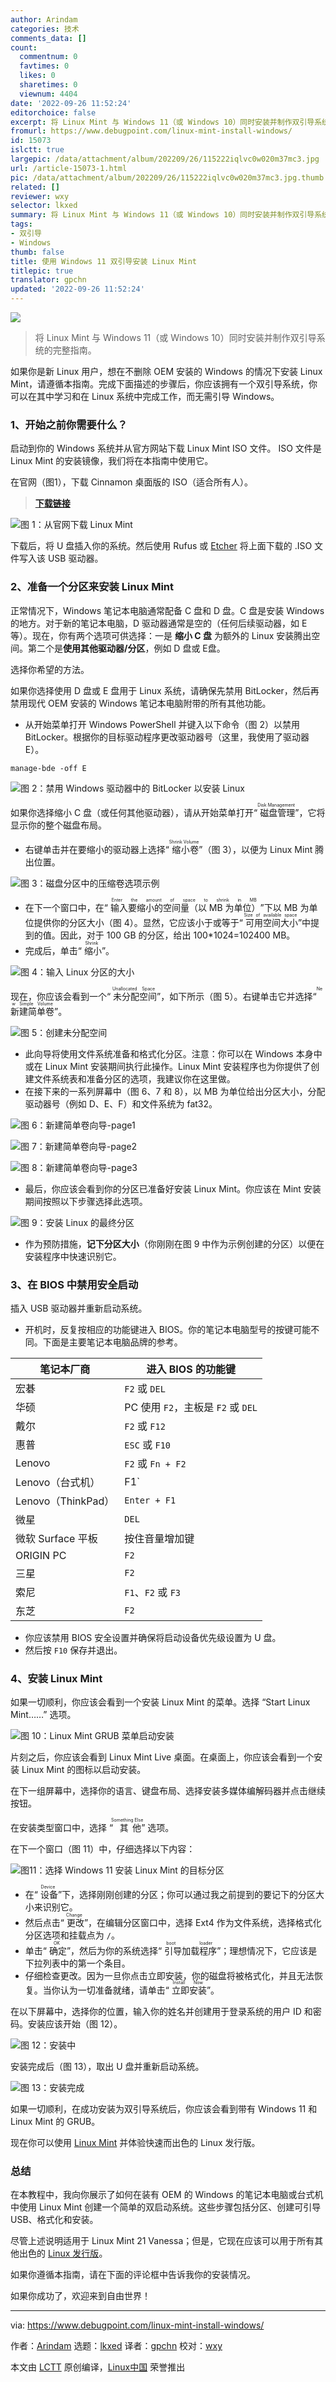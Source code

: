 ```yaml
---
author: Arindam
categories: 技术
comments_data: []
count:
  commentnum: 0
  favtimes: 0
  likes: 0
  sharetimes: 0
  viewnum: 4404
date: '2022-09-26 11:52:24'
editorchoice: false
excerpt: 将 Linux Mint 与 Windows 11（或 Windows 10）同时安装并制作双引导系统的完整指南。
fromurl: https://www.debugpoint.com/linux-mint-install-windows/
id: 15073
islctt: true
largepic: /data/attachment/album/202209/26/115222iqlvc0w020m37mc3.jpg
url: /article-15073-1.html
pic: /data/attachment/album/202209/26/115222iqlvc0w020m37mc3.jpg.thumb.jpg
related: []
reviewer: wxy
selector: lkxed
summary: 将 Linux Mint 与 Windows 11（或 Windows 10）同时安装并制作双引导系统的完整指南。
tags:
- 双引导
- Windows
thumb: false
title: 使用 Windows 11 双引导安装 Linux Mint
titlepic: true
translator: gpchn
updated: '2022-09-26 11:52:24'
---
```


![](/data/attachment/album/202209/26/115222iqlvc0w020m37mc3.jpg)



> 
> 将 Linux Mint 与 Windows 11（或 Windows 10）同时安装并制作双引导系统的完整指南。
> 
> 
> 


如果你是新 Linux 用户，想在不删除 OEM 安装的 Windows 的情况下安装 Linux Mint，请遵循本指南。完成下面描述的步骤后，你应该拥有一个双引导系统，你可以在其中学习和在 Linux 系统中完成工作，而无需引导 Windows。


### 1、开始之前你需要什么？


启动到你的 Windows 系统并从官方网站下载 Linux Mint ISO 文件。 ISO 文件是 Linux Mint 的安装镜像，我们将在本指南中使用它。


在官网（图1），下载 Cinnamon 桌面版的 ISO（适合所有人）。



> 
> **[下载链接](https://www.linuxmint.com/download.php)**
> 
> 
> 


![图 1：从官网下载 Linux Mint](/data/attachment/album/202209/26/115225ar0dcr9sm56s5mi5.jpg)


下载后，将 U 盘插入你的系统。然后使用 Rufus 或 [Etcher](https://www.debugpoint.com/etcher-bootable-usb-linux/) 将上面下载的 .ISO 文件写入该 USB 驱动器。


### 2、准备一个分区来安装 Linux Mint


正常情况下，Windows 笔记本电脑通常配备 C 盘和 D 盘。C 盘是安装 Windows 的地方。对于新的笔记本电脑，D 驱动器通常是空的（任何后续驱动器，如 E 等）。现在，你有两个选项可供选择：一是 **缩小 C 盘** 为额外的 Linux 安装腾出空间。第二个是**使用其他驱动器/分区**，例如 D 盘或 E盘。


选择你希望的方法。


如果你选择使用 D 盘或 E 盘用于 Linux 系统，请确保先禁用 BitLocker，然后再禁用现代 OEM 安装的 Windows 笔记本电脑附带的所有其他功能。


* 从开始菜单打开 Windows PowerShell 并键入以下命令（图 2）以禁用 BitLocker。根据你的目标驱动程序更改驱动器号（这里，我使用了驱动器 E）。



```
manage-bde -off E

```

![图 2：禁用 Windows 驱动器中的 BitLocker 以安装 Linux](/data/attachment/album/202209/26/115225blkol357h5pp40p3.jpg)


如果你选择缩小 C 盘（或任何其他驱动器），请从开始菜单打开“<ruby> 磁盘管理 <rt>  Disk Management </rt></ruby>”，它将显示你的整个磁盘布局。


* 右键单击​​并在要缩小的驱动器上选择“<ruby> 缩小卷 <rt>  Shrink Volume </rt></ruby>”（图 3），以便为 Linux Mint 腾出位置。


![图 3：磁盘分区中的压缩卷选项示例](/data/attachment/album/202209/26/115225p3199n39u9zfn4zw.jpg)


* 在下一个窗口中，在“<ruby> 输入要缩小的空间量（以 MB 为单位） <rt>  Enter the amount of space to shrink in MB </rt></ruby>”下以 MB 为单位提供你的分区大小（图 4）。显然，它应该小于或等于“<ruby> 可用空间大小 <rt>  Size of available space </rt></ruby>”中提到的值。因此，对于 100 GB 的分区，给出 100\*1024=102400 MB。
* 完成后，单击“<ruby> 缩小 <rt>  Shrink </rt></ruby>”。


![图 4：输入 Linux 分区的大小](/data/attachment/album/202209/26/115225f9vbvv8e7vzjdq7z.jpg)


现在，你应该会看到一个“<ruby> 未分配空间 <rt>  Unallocated Space </rt></ruby>”，如下所示（图 5）。右键单击它并选择“<ruby> 新建简单卷 <rt>  New Simple Volume </rt></ruby>”。


![图 5：创建未分配空间](/data/attachment/album/202209/26/115226ohyqhqry0rhvyvqh.jpg)


* 此向导将使用文件系统准备和格式化分区。注意：你可以在 Windows 本身中或在 Linux Mint 安装期间执行此操作。Linux Mint 安装程序也为你提供了创建文件系统表和准备分区的选项，我建议你在这里做。
* 在接下来的一系列屏幕中（图 6、7 和 8），以 MB 为单位给出分区大小，分配驱动器号（例如 D、E、F）和文件系统为 fat32。


![图 6：新建简单卷向导-page1](/data/attachment/album/202209/26/115226mic183xxj42m4xgi.jpg)


![图 7：新建简单卷向导-page2](/data/attachment/album/202209/26/115226i6tprvs1kmrz69tp.jpg)


![图 8：新建简单卷向导-page3](/data/attachment/album/202209/26/115226nsgngf22feaegj1l.jpg)


* 最后，你应该会看到你的分区已准备好安装 Linux Mint。你应该在 Mint 安装期间按照以下步骤选择此选项。


![图 9：安装 Linux 的最终分区](/data/attachment/album/202209/26/115226me01ee60o1o0otwx.jpg)


* 作为预防措施，**记下分区大小**（你刚刚在图 9 中作为示例创建的分区）以便在安装程序中快速识别它。


### 3、在 BIOS 中禁用安全启动


插入 USB 驱动器并重新启动系统。


* 开机时，反复按相应的功能键进入 BIOS。你的笔记本电脑型号的按键可能不同。下面是主要笔记本电脑品牌的参考。




| 笔记本厂商 | 进入 BIOS 的功能键 |
| --- | --- |
| 宏碁 | `F2` 或 `DEL` |
| 华硕 | PC 使用 `F2`，主板是 `F2` 或 `DEL` |
| 戴尔 | `F2` 或 `F12` |
| 惠普 | `ESC` 或 `F10` |
| Lenovo | `F2` 或 `Fn + F2` |
| Lenovo（台式机） | F1` |
| Lenovo（ThinkPad） | `Enter + F1` |
| 微星 | `DEL` |
| 微软 Surface 平板 | 按住音量增加键 |
| ORIGIN PC | `F2` |
| 三星 | `F2` |
| 索尼 | `F1`、`F2` 或 `F3` |
| 东芝 | `F2` |


* 你应该禁用 BIOS 安全设置并确保将启动设备优先级设置为 U 盘。
* 然后按 `F10` 保存并退出。


### 4、安装 Linux Mint


如果一切顺利，你应该会看到一个安装 Linux Mint 的菜单。选择 “Start Linux Mint……” 选项。


![图 10：Linux Mint GRUB 菜单启动安装](/data/attachment/album/202209/26/115227t4b2tkqsjcvmsema.jpg)


片刻之后，你应该会看到 Linux Mint Live 桌面。在桌面上，你应该会看到一个安装 Linux Mint 的图标以启动安装。


在下一组屏幕中，选择你的语言、键盘布局、选择安装多媒体编解码器并点击继续按钮。


在安装类型窗口中，选择 “<ruby> 其他 <rt>  Something Else </rt></ruby>” 选项。


在下一个窗口（图 11）中，仔细选择以下内容：


![图11：选择 Windows 11 安装 Linux Mint 的目标分区](/data/attachment/album/202209/26/115227pblcig6g9sm9b66m.jpg)


* 在“<ruby> 设备 <rt>  Device </rt></ruby>”下，选择刚刚创建的分区；你可以通过我之前提到的要记下的分区大小来识别它。
* 然后点击“<ruby> 更改 <rt>  Change </rt></ruby>”，在编辑分区窗口中，选择 Ext4 作为文件系统，选择格式化分区选项和挂载点为 `/`。
* 单击“<ruby> 确定 <rt>  OK </rt></ruby>”，然后为你的系统选择“<ruby> 引导加载程序 <rt>  boot loader </rt></ruby>”；理想情况下，它应该是下拉列表中的第一个条目。
* 仔细检查更改。因为一旦你点击立即安装，你的磁盘将被格式化，并且无法恢复。当你认为一切准备就绪，请单击“<ruby> 立即安装 <rt>  Install Now </rt></ruby>”。


在以下屏幕中，选择你的位置，输入你的姓名并创建用于登录系统的用户 ID 和密码。安装应该开始（图 12）。


![图 12：安装中](/data/attachment/album/202209/26/115227xgpeqanol54nlnoo.jpg)


安装完成后（图 13），取出 U 盘并重新启动系统。


![图 13：安装完成](/data/attachment/album/202209/26/115227dta1vpmpraam6qmq.jpg)


如果一切顺利，在成功安装为双引导系统后，你应该会看到带有 Windows 11 和 Linux Mint 的 GRUB。


现在你可以使用 [Linux Mint](https://www.debugpoint.com/linux-mint) 并体验快速而出色的 Linux 发行版。


### 总结


在本教程中，我向你展示了如何在装有 OEM 的 Windows 的笔记本电脑或台式机中使用 Linux Mint 创建一个简单的双启动系统。这些步骤包括分区、创建可引导 USB、格式化和安装。


尽管上述说明适用于 Linux Mint 21 Vanessa；但是，它现在应该可以用于所有其他出色的 [Linux 发行版](https://www.debugpoint.com/category/distributions)。


如果你遵循本指南，请在下面的评论框中告诉我你的安装情况。


如果你成功了，欢迎来到自由世界！




---


via: <https://www.debugpoint.com/linux-mint-install-windows/>


作者：[Arindam](https://www.debugpoint.com/author/admin1/) 选题：[lkxed](https://github.com/lkxed) 译者：[gpchn](https://github.com/gpchn) 校对：[wxy](https://github.com/wxy)


本文由 [LCTT](https://github.com/LCTT/TranslateProject) 原创编译，[Linux中国](https://linux.cn/) 荣誉推出